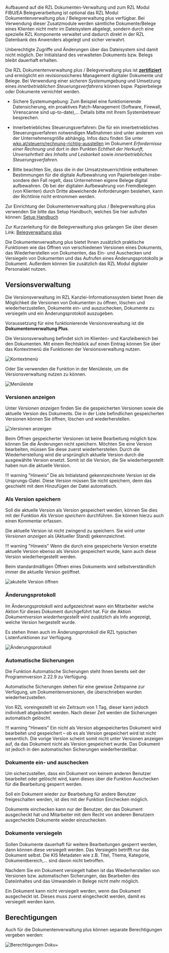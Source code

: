 Aufbauend auf die RZL Dokumenten-Verwaltung und zum RZL Modul FIBU/EA Belegverarbeitung ist optional das RZL Modul Dokumentenverwaltung plus / Belegverwaltung plus verfügbar. Bei Verwendung dieser Zusatzmodule werden sämtliche Dokumente/Belege eines Klienten nicht mehr im Dateisystem abgelegt, sondern durch eine spezielle RZL Komponente verwaltet und dadurch direkt in der RZL Datenbank des Anwenders abgelegt und sicher verwahrt.

Unberechtigte Zugriffe und Änderungen über das Dateisystem sind damit nicht möglich. Der Initialstand des verwalteten Dokuments bzw. Belegs bleibt dauerhaft erhalten. 

Die RZL Dokumentenverwaltung plus / Belegverwaltung plus ist [**zertifiziert**](https://rzlsoftware.at/fileadmin/user_upload/Diverse_Dokumente_und_Dateien/Dateien/Zertifikat_RZL_Dokumentenverwaltung_plus.png) und ermöglicht ein revisionssicheres Management digitaler Dokumente und Belege. Bei Verwendung einer *sicheren Systemumgebung* und Umsetzung eines *innerbetrieblichen Steuerungsverfahrens* können bspw. Papierbelege oder Dokumente vernichtet werden.

* Sichere Systemumgebung:
  Zum Beispiel eine funktionierende Datensicherung, ein proaktives Patch-Management (Software, Firewall, Virenscanne sind up-to-date),… Details bitte mit Ihrem Systembetreuer besprechen.

* Innerbetriebliches Steuerungsverfahren:
  Die für ein innerbetriebliches Steuerungsverfahren notwendigen Maßnahmen sind unter anderem von der Unternehmensgröße abhängig. Infos dazu finden Sie unter [wko.at/steuern/rechnung-richtig-ausstellen](https://www.wko.at/steuern/rechnung-richtig-ausstellen) im Dokument *Erfordernisse einer Rechnung* und dort in den Punkten *Echtheit der Herkunft, Unversehrtheit des Inhalts und Lesbarkeit* sowie *innerbetriebliches Steuerungsverfahren*.

* Bitte beachten Sie, dass die in der Umsatzsteuerrichtlinie enthaltenen Bestimmungen für die digitale Aufbewahrung von Papierbelegen insbe-sondere den Fall regelt,
  dass Unternehmen eigene Belege digital aufbewahren. Ob bei der digitalen Aufbewahrung von Fremdbelegen (von Klienten) durch Dritte abweichende Anforderungen bestehen, kann der Richtlinie nicht entnommen werden.


Zur Einrichtung der Dokumentenverwaltung plus / Belegverwaltung plus verwenden Sie bitte das Setup Handbuch, welches Sie hier aufrufen können: [Setup Handbuch](https://hilfe.rzlsoftware.at/setup/dokvplus-einrichten/)

Zur Kurzanleitung für die Belegverwaltung plus gelangen Sie über diesen Link: [Belegverwaltung plus](/docs/Belegverarbeitung/Kurzanleitungen/RZL%20Belegverarbeitung%20Versionsverwaltung.md)

Die Dokumentenverwaltung plus bietet Ihnen zusätzlich praktische Funktionen wie das Öffnen von verschiedenen Versionen eines Dokuments, das Wiederherstellen von Dokumenten, das Ein- und Auschecken und  Versiegeln von Dokumenten und das Aufrufen eines Änderungsprotokolls je Dokument. Außerdem können Sie zusätzlich das RZL Modul digitaler Personalakt nutzen.

## Versionsverwaltung

Die Versionsverwaltung im RZL Kanzlei-Informationssystem bietet Ihnen
die Möglichkeit die Versionen von Dokumenten zu öffnen, löschen und
wiederherzustellen, Dokumente ein- und auszuchecken, Dokumente zu
versiegeln und ein Änderungsprotokoll auszugeben.

Voraussetzung für eine funktionierende Versionsverwaltung ist die
**Dokumentenverwaltung Plus**.

Die Versionsverwaltung befindet sich im Klienten- und Kanzleibereich bei
den Dokumenten. Mit einem Rechtsklick auf einen Eintrag können Sie über
das Kontextmenü die Funktionen der Versionsverwaltung nutzen.

![Kontextmenü](<img/image241.png>)

Oder Sie verwenden die Funktion in der Menüleiste, um die
Versionsverwaltung nutzen zu können.

![Menüleiste](<img/image242.png>)

### Versionen anzeigen

Unter *Versionen anzeigen* finden Sie die gespeicherten Versionen sowie
die aktuelle Version des Dokuments. Die in der Liste befindlichen
gespeicherten Versionen können Sie öffnen, löschen und wiederherstellen.

![Versionen anzeigen](<img/image243.png>)

Beim Öffnen gespeicherter Versionen ist keine Bearbeitung möglich bzw.
können Sie die Änderungen nicht speichern. Möchten Sie eine Version
bearbeiten, müssen Sie diese zuerst wiederherstellen. Durch die
Wiederherstellung wird die ursprünglich aktuelle Version durch die
ausgewählte Version ersetzt. Somit ist die Version, die Sie
wiederhergestellt haben nun die aktuelle Version.

!!! warning "Hinweis"
    Die als Initialstand gekennzeichnete Version ist die Ursprungs-Datei. Diese Version müssen Sie nicht speichern, denn das geschieht mit dem Hinzufügen der Datei automatisch.

### Als Version speichern

Soll die aktuelle Version als Version gespeichert werden, können Sie
dies mit der Funktion *Als Version speichern* durchführen. Sie können
hierzu auch einen Kommentar erfassen.

Die aktuelle Version ist nicht zwingend zu speichern. Sie wird unter
*Versionen anzeigen* als (Aktueller Stand) gekennzeichnet.

!!! warning "Hinweis" 
    Wenn die durch eine gespeicherte Version ersetzte aktuelle Version ebenso als Version gespeichert wurde, kann auch diese Version wiederhergestellt werden.

Beim standardmäßigen Öffnen eines Dokuments wird selbstverständlich
immer die aktuelle Version geöffnet.

![akutelle Version öffnen](<img/image244.png>)

### Änderungsprotokoll

Im Änderungsprotokoll wird aufgezeichnet wann ein Mitarbeiter welche
Aktion für dieses Dokument durchgeführt hat. Für die Aktion
*Dokumentversion wiederhergestellt* wird zusätzlich als Info angezeigt,
welche Version hergestellt wurde.

Es stehen Ihnen auch im Änderungsprotokoll die RZL typischen
Listenfunktionen zur Verfügung.

![Änderungsprotokoll](<img/image245.png>)

### Automatische Sicherungen

Die Funktion Automatische Sicherungen steht Ihnen bereits seit der
Programmversion 2.22.9 zu Verfügung.

Automatische Sicherungen stehen für eine gewisse Zeitspanne zur
Verfügung, um Dokumentenversionen, die überschrieben wurden
wiederherzustellen.

Von RZL voreingestellt ist ein Zeitraum von 1 Tag, dieser kann jedoch
individuell abgeändert werden. Nach dieser Zeit werden die Sicherungen
automatisch gelöscht.

!!! warning "Hinweis"
    Ein nicht als Version abgespeichertes Dokument wird bearbeitet und gespeichert – ob es als Version gespeichert wird ist nicht wesentlich. Die vorige Version scheint somit nicht unter Versionen anzeigen auf, da das Dokument nicht als Version gespeichert wurde. Das Dokument ist jedoch in den automatischen Sicherungen wiederherstellbar.

### Dokumente ein- und auschecken

Um sicherzustellen, dass ein Dokument von keinem anderen Benutzer
bearbeitet oder gelöscht wird, kann dieses über die Funktion Auschecken
für die Bearbeitung gesperrt werden.

Soll ein Dokument wieder zur Bearbeitung für andere Benutzer
freigeschalten werden, ist dies mit der Funktion Einchecken möglich.

Dokumente einchecken kann nur der Benutzer, der das Dokument ausgecheckt
hat und Mitarbeiter mit dem Recht von anderen Benutzern ausgecheckte
Dokumente wieder einzuchecken.

### Dokumente versiegeln

Sollen Dokumente dauerhaft für weitere Bearbeitungen gesperrt werden,
dann können diese versiegelt werden. Das Versiegeln betrifft nur das
Dokument selbst. Die KIS Metadaten wie z.B. Titel, Thema, Kategorie,
Dokumentbereich,… sind davon nicht betroffen.

Nachdem Sie ein Dokument versiegelt haben ist das Wiederherstellen von
Versionen bzw. automatischen Sicherungen, das Bearbeiten des
Dateiinhaltes und das Umwandeln in Belege nicht mehr möglich.

Ein Dokument kann nicht versiegelt werden, wenn das Dokument ausgecheckt
ist. Dieses muss zuerst eingecheckt werden, damit es versiegelt werden
kann.

## Berechtigungen

Auch für die Dokumentenverwaltung plus können separate Berechtigungen vergeben werden:

![Berechtigungen Doku+](<img/Berechtigungen Doku+.png>)